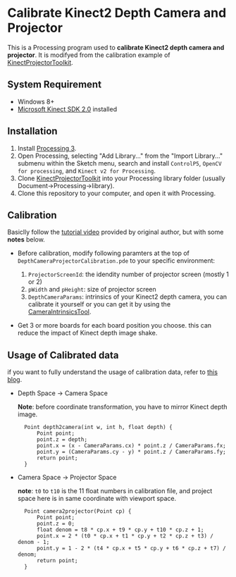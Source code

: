 Calibrate Kinect2 Depth Camera and Projector
============================================
This is a Processing program used to **calibrate Kinect2 depth camera and projector**. It is modifyed from the calibration example of [KinectProjectorToolkit](https://github.com/genekogan/KinectProjectorToolkit).

System Requirement
------------------
- Windows 8+
- [Microsoft Kinect SDK 2.0](https://www.microsoft.com/en-us/download/details.aspx?id=44561) installed

Installation
------------
1. Install [Processing 3](https://processing.org/).
2. Open Processing, selecting "Add Library..." from the "Import Library..." submenu within the Sketch menu, search and install `ControlP5`, `OpenCV for processing`, and `Kinect v2 for Processing`.
3. Clone [KinectProjectorToolkit](https://github.com/genekogan/KinectProjectorToolkit) into your Processing library folder (usually Document->Processing->library).
4. Clone this repository to your computer, and open it with Processing.

Calibration
-----------
Basiclly follow the [tutorial video](https://vimeo.com/84658886) provided by original author, but with some **notes** below.

- Before calibration, modify following paramters at the top of `DepthCameraProjectorCalibration.pde` to your specific environment:

	1. `ProjectorScreenId`: the idendity number of projector screen (mostly 1 or 2)
	2. `pWidth` and `pHeight`: size of projector screen
	3. `DepthCameraParams`: intrinsics of your Kinect2 depth camera, you can calibrate it yourself or you can get it by using the [CameraIntrinsicsTool](./../CameraIntrinsicsTool).

- Get 3 or more boards for each board position you choose. this can reduce the impact of Kinect depth image shake.

Usage of Calibrated data
------------------------

if you want to fully understand the usage of calibration data, refer to [this blog](http://blog.3dsense.org/programming/kinect-projector-calibration-human-mapping-2/). 

- Depth Space → Camera Space
	
	**Note**: before coordinate transformation, you have to mirror Kinect depth image.

        Point depth2camera(int w, int h, float depth) {
			Point point;
	    	point.z = depth;
			point.x = (x - CameraParams.cx) * point.z / CameraParams.fx;
			point.y = (CameraParams.cy - y) * point.z / CameraParams.fy;
			return point;
    	}

- Camera Space → Projector Space
	
	**note**: `t0` to `t10` is the 11 float numbers in calibration file, and project space here is in same coordinate with viewport space.
		
		Point camera2projector(Point cp) {
			Point point;
			point.z = 0;
			float denom = t8 * cp.x + t9 * cp.y + t10 * cp.z + 1;
			point.x = 2 * (t0 * cp.x + t1 * cp.y + t2 * cp.z + t3) / denom - 1;
			point.y = 1 - 2 * (t4 * cp.x + t5 * cp.y + t6 * cp.z + t7) / denom;
			return point;
		}

 